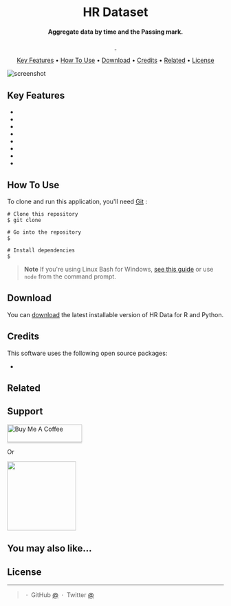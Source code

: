 
<h1 align="center">
  <br>
  HR Dataset
  <br>
</h1>

<h4 align="center">Aggregate data by time and the Passing mark.</h4>

<p align="center">
  <a href="></a>
  <a href="">
      <img src="">
  </a>
  <a href="">
    <img src="">
  </a>
</p>

<p align="center">
  <a href="#key-features">Key Features</a> •
  <a href="#how-to-use">How To Use</a> •
  <a href="#download">Download</a> •
  <a href="#credits">Credits</a> •
  <a href="#related">Related</a> •
  <a href="#license">License</a>
</p>

![screenshot]()

## Key Features

* 
*
*
*
*
*
*
*

## How To Use

To clone and run this application, you'll need [Git]() :

```
# Clone this repository
$ git clone 

# Go into the repository
$ 

# Install dependencies
$ 

```

> **Note**
> If you're using Linux Bash for Windows, [see this guide](https://www.howtogeek.com/261575/how-to-run-graphical-linux-desktop-applications-from-windows-10s-bash-shell/) or use `node` from the command prompt.


## Download

You can [download]() the latest installable version of HR Data for R and Python.

## Credits

This software uses the following open source packages:

- 

## Related


## Support

<a href="https://www.buymeacoffee.com/5Zn8Xh3l9" target="_blank"><img src="https://www.buymeacoffee.com/assets/img/custom_images/purple_img.png" alt="Buy Me A Coffee" style="height: 41px !important;width: 174px !important;box-shadow: 0px 3px 2px 0px rgba(190, 190, 190, 0.5) !important;-webkit-box-shadow: 0px 3px 2px 0px rgba(190, 190, 190, 0.5) !important;" ></a>

<p>Or</p> 

<a href="https://www.patreon.com/amitmerchant">
	<img src="https://c5.patreon.com/external/logo/become_a_patron_button@2x.png" width="160">
</a>

## You may also like...



## License


---

> []() &nbsp;&middot;&nbsp;
> GitHub [@]() &nbsp;&middot;&nbsp;
> Twitter [@]()
